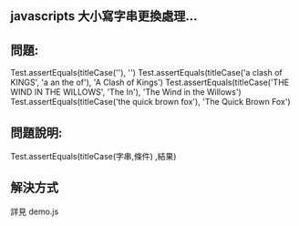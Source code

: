 ## javascripts 大小寫字串更換處理...

## 問題:

Test.assertEquals(titleCase(''), '')
Test.assertEquals(titleCase('a clash of KINGS', 'a an the of'), 'A Clash of Kings')
Test.assertEquals(titleCase('THE WIND IN THE WILLOWS', 'The In'), 'The Wind in the Willows')
Test.assertEquals(titleCase('the quick brown fox'), 'The Quick Brown Fox')

## 問題說明:

Test.assertEquals(titleCase(字串,條件) ,結果)

## 解決方式

詳見 demo.js
